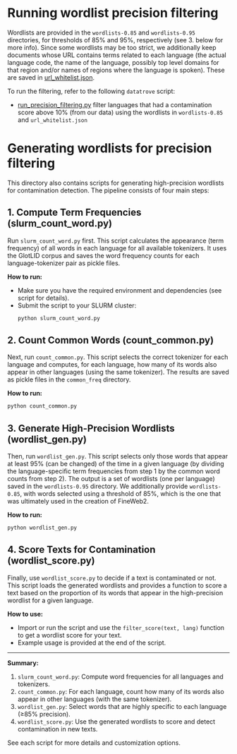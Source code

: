 # Running wordlist precision filtering

Wordlists are provided in the `wordlists-0.85` and `wordlists-0.95` directories, for thresholds of 85% and 95%, respectively (see 3. below for more info).
Since some wordlists may be too strict, we additionally keep documents whose URL contains terms related to each language (the actual language code, the name of the language, possibly top level domains for that region and/or names of regions where the language is spoken). These are saved in [url_whitelist.json](url_whitelist.json).

To run the filtering, refer to the following `datatrove` script:
- [run_precision_filtering.py](run_precision_filtering.py) filter languages that had a contamination score above 10% (from our data) using the wordlists in `wordlists-0.85` and `url_whitelist.json`

# Generating wordlists for precision filtering
This directory also contains scripts for generating high-precision wordlists for contamination detection. The pipeline consists of four main steps:

## 1. Compute Term Frequencies (slurm_count_word.py)
Run `slurm_count_word.py` first. This script calculates the appearance (term frequency) of all words in each language for all available tokenizers. It uses the GlotLID corpus and saves the word frequency counts for each language-tokenizer pair as pickle files.

**How to run:**
- Make sure you have the required environment and dependencies (see script for details).
- Submit the script to your SLURM cluster:
  ```bash
  python slurm_count_word.py
  ```

## 2. Count Common Words (count_common.py)
Next, run `count_common.py`. This script selects the correct tokenizer for each language and computes, for each language, how many of its words also appear in other languages (using the same tokenizer). The results are saved as pickle files in the `common_freq` directory.

**How to run:**
```bash
python count_common.py
```

## 3. Generate High-Precision Wordlists (wordlist_gen.py)
Then, run `wordlist_gen.py`. This script selects only those words that appear at least 95% (can be changed) of the time in a given language (by dividing the language-specific term frequencies from step 1 by the common word counts from step 2). The output is a set of wordlists (one per language) saved in the `wordlists-0.95` directory. We additionally provide `wordlists-0.85`, with words selected using a threshold of 85%, which is the one that was ultimately used in the creation of FineWeb2.

**How to run:**
```bash
python wordlist_gen.py
```

## 4. Score Texts for Contamination (wordlist_score.py)
Finally, use `wordlist_score.py` to decide if a text is contaminated or not. This script loads the generated wordlists and provides a function to score a text based on the proportion of its words that appear in the high-precision wordlist for a given language.

**How to use:**
- Import or run the script and use the `filter_score(text, lang)` function to get a wordlist score for your text.
- Example usage is provided at the end of the script.

---

**Summary:**
1. `slurm_count_word.py`: Compute word frequencies for all languages and tokenizers.
2. `count_common.py`: For each language, count how many of its words also appear in other languages (with the same tokenizer).
3. `wordlist_gen.py`: Select words that are highly specific to each language (≥85% precision).
4. `wordlist_score.py`: Use the generated wordlists to score and detect contamination in new texts.

See each script for more details and customization options.

